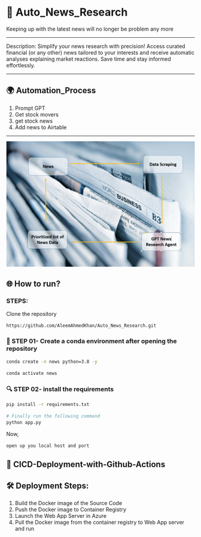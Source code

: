 # 🧪 Auto_News_Research
Keeping up with the latest news will no longer be problem any more

****
Description: 
Simplify your news research with precision! Access curated financial (or any other) news tailored to your interests and receive automatic analyses explaining market reactions. Save time and stay informed effortlessly.
*****

## **🌍 Automation_Process**
1. Prompt GPT 
2. Get stock movers
3. get stock news
4. Add news to Airtable

*****
![](images/Capture.PNG)

## 🌐 How to run?
### STEPS:

Clone the repository

```bash
https://github.com/AleemAhmedKhan/Auto_News_Research.git    
```
### 💽  STEP 01- Create a conda environment after opening the repository
    
```bash
conda create -n news python=3.8 -y
```

```bash
conda activate news
```


###  🔍 STEP 02- install the requirements
```bash
pip install -r requirements.txt
```


```bash
# Finally run the following command
python app.py
```

Now,
```bash
open up you local host and port
```


## 📡 CICD-Deployment-with-Github-Actions

## 🛠 Deployment Steps:

1. Build the Docker image of the Source Code
2. Push the Docker image to Container Registry
3. Launch the Web App Server in Azure 
4. Pull the Docker image from the container registry to Web App server and run 
